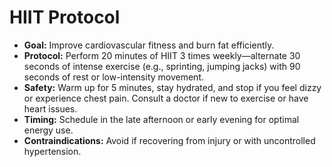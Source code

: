 # HIIT Protocol
- **Goal:** Improve cardiovascular fitness and burn fat efficiently.
- **Protocol:** Perform 20 minutes of HIIT 3 times weekly—alternate 30 seconds of intense exercise (e.g., sprinting, jumping jacks) with 90 seconds of rest or low-intensity movement.
- **Safety:** Warm up for 5 minutes, stay hydrated, and stop if you feel dizzy or experience chest pain. Consult a doctor if new to exercise or have heart issues.
- **Timing:** Schedule in the late afternoon or early evening for optimal energy use.
- **Contraindications:** Avoid if recovering from injury or with uncontrolled hypertension.